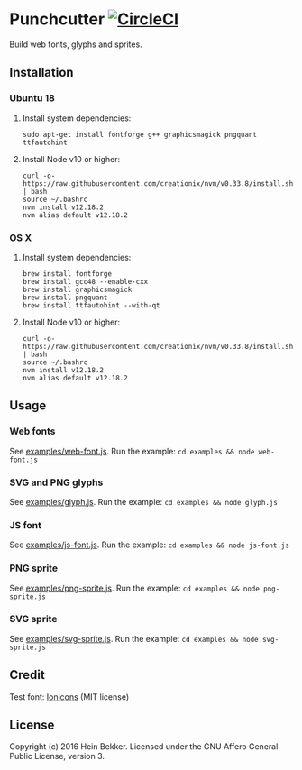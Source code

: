 # Punchcutter [![CircleCI](https://circleci.com/gh/netbek/punchcutter.svg?style=svg)](https://circleci.com/gh/netbek/punchcutter)

Build web fonts, glyphs and sprites.

## Installation

### Ubuntu 18

1. Install system dependencies:

    ```shell
    sudo apt-get install fontforge g++ graphicsmagick pngquant ttfautohint
    ```

2. Install Node v10 or higher:

    ```shell
    curl -o- https://raw.githubusercontent.com/creationix/nvm/v0.33.8/install.sh | bash
    source ~/.bashrc
    nvm install v12.18.2
    nvm alias default v12.18.2
    ```

### OS X

1. Install system dependencies:

    ```shell
    brew install fontforge
    brew install gcc48 --enable-cxx
    brew install graphicsmagick
    brew install pngquant
    brew install ttfautohint --with-qt
    ```

2. Install Node v10 or higher:

    ```shell
    curl -o- https://raw.githubusercontent.com/creationix/nvm/v0.33.8/install.sh | bash
    source ~/.bashrc
    nvm install v12.18.2
    nvm alias default v12.18.2
    ```

## Usage

### Web fonts

See [examples/web-font.js](https://github.com/netbek/punchcutter/blob/master/examples/web-font.js). Run the example: `cd examples && node web-font.js`

### SVG and PNG glyphs

See [examples/glyph.js](https://github.com/netbek/punchcutter/blob/master/examples/glyph.js). Run the example: `cd examples && node glyph.js`

### JS font

See [examples/js-font.js](https://github.com/netbek/punchcutter/blob/master/examples/js-font.js). Run the example: `cd examples && node js-font.js`

### PNG sprite

See [examples/png-sprite.js](https://github.com/netbek/punchcutter/blob/master/examples/png-sprite.js). Run the example: `cd examples && node png-sprite.js`

### SVG sprite

See [examples/svg-sprite.js](https://github.com/netbek/punchcutter/blob/master/examples/svg-sprite.js). Run the example: `cd examples && node svg-sprite.js`

## Credit

Test font: [Ionicons](https://github.com/driftyco/ionicons) (MIT license)

## License

Copyright (c) 2016 Hein Bekker. Licensed under the GNU Affero General Public License, version 3.
